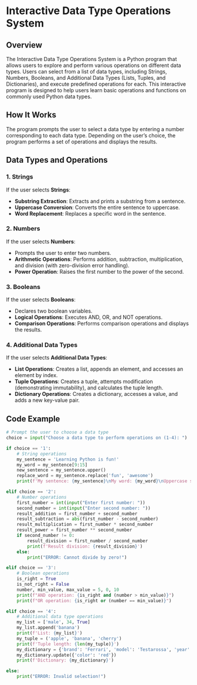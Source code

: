 # Interactive Data Type Operations System

## Overview
The Interactive Data Type Operations System is a Python program that allows users to explore and perform various operations on different data types. Users can select from a list of data types, including Strings, Numbers, Booleans, and Additional Data Types (Lists, Tuples, and Dictionaries), and execute predefined operations for each. This interactive program is designed to help users learn basic operations and functions on commonly used Python data types.

## How It Works
The program prompts the user to select a data type by entering a number corresponding to each data type. Depending on the user’s choice, the program performs a set of operations and displays the results.

## Data Types and Operations

### 1. Strings
If the user selects **Strings**:
- **Substring Extraction**: Extracts and prints a substring from a sentence.
- **Uppercase Conversion**: Converts the entire sentence to uppercase.
- **Word Replacement**: Replaces a specific word in the sentence.

### 2. Numbers
If the user selects **Numbers**:
- Prompts the user to enter two numbers.
- **Arithmetic Operations**: Performs addition, subtraction, multiplication, and division (with zero-division error handling).
- **Power Operation**: Raises the first number to the power of the second.

### 3. Booleans
If the user selects **Booleans**:
- Declares two boolean variables.
- **Logical Operations**: Executes AND, OR, and NOT operations.
- **Comparison Operations**: Performs comparison operations and displays the results.

### 4. Additional Data Types
If the user selects **Additional Data Types**:
- **List Operations**: Creates a list, appends an element, and accesses an element by index.
- **Tuple Operations**: Creates a tuple, attempts modification (demonstrating immutability), and calculates the tuple length.
- **Dictionary Operations**: Creates a dictionary, accesses a value, and adds a new key-value pair.

## Code Example

```python
# Prompt the user to choose a data type
choice = input("Choose a data type to perform operations on (1-4): ")

if choice == '1':
    # String operations
    my_sentence = 'Learning Python is fun!'
    my_word = my_sentence[9:15]
    new_sentence = my_sentence.upper()
    replace_word = my_sentence.replace('fun', 'awesome')
    print(f'My sentence: {my_sentence}\nMy word: {my_word}\nUppercase sentence: {new_sentence}\nReplaced word: {replace_word}')

elif choice == '2':
    # Number operations
    first_number = int(input("Enter first number: "))
    second_number = int(input("Enter second number: "))
    result_addition = first_number + second_number
    result_subtraction = abs(first_number - second_number)
    result_multiplication = first_number * second_number
    result_power = first_number ** second_number
    if second_number != 0:
        result_division = first_number / second_number
        print(f'Result division: {result_division}')
    else:
        print("ERROR: Cannot divide by zero!")

elif choice == '3':
    # Boolean operations
    is_right = True
    is_not_right = False
    number, min_value, max_value = 5, 0, 10
    print(f"AND operation: {is_right and (number > min_value)}")
    print(f"OR operation: {is_right or (number == min_value)}")

elif choice == '4':
    # Additional data type operations
    my_list = ['male', 34, True]
    my_list.append('banana')
    print(f'List: {my_list}')
    my_tuple = ('apple', 'banana', 'cherry')
    print(f'Tuple length: {len(my_tuple)}')
    my_dictionary = {'brand': 'Ferrari', 'model': 'Testarossa', 'year': 1991}
    my_dictionary.update({'color': 'red'})
    print(f'Dictionary: {my_dictionary}')

else:
    print("ERROR: Invalid selection!")
